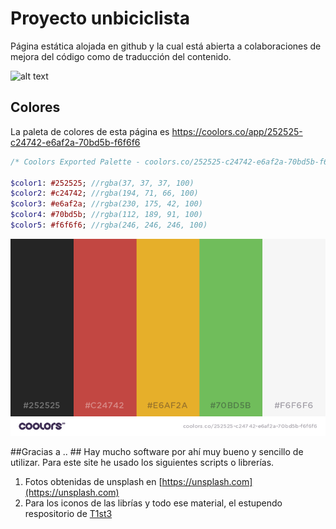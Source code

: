 # Proyecto unbiciclista
Página estática alojada en github y la cual está abierta a colaboraciones de mejora del código como de traducción del contenido.

![alt text](https://github.com/primerproyecto/unbiciclista/blob/gh-pages/images/unbiciclista.png "Logo Title Text 1")

## Colores ##
La paleta de colores de esta página es https://coolors.co/app/252525-c24742-e6af2a-70bd5b-f6f6f6
```sass
/* Coolors Exported Palette - coolors.co/252525-c24742-e6af2a-70bd5b-f6f6f6 */

$color1: #252525; //rgba(37, 37, 37, 100)
$color2: #c24742; //rgba(194, 71, 66, 100)
$color3: #e6af2a; //rgba(230, 175, 42, 100)
$color4: #70bd5b; //rgba(112, 189, 91, 100)
$color5: #f6f6f6; //rgba(246, 246, 246, 100)
```
![alt text](images/paleta-colores.png "Logo Title Text 1")

##Gracias a .. ##
Hay mucho software por ahí muy bueno y sencillo de utilizar. Para este site he usado los siguientes scripts o librerías.

1. Fotos obtenidas de unsplash en [https://unsplash.com](https://unsplash.com)
2. Para los iconos de las librías y todo ese material, el estupendo respositorio de [T1st3]( https://github.com/T1st3/vendor-icons)
